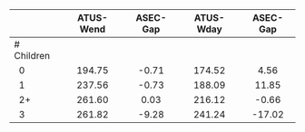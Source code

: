 
|                      |    ATUS-Wend |     ASEC-Gap |    ATUS-Wday |     ASEC-Gap |
| -------------------- | :----------: | :----------: | :----------: | :----------: |
| # Children           |              |              |              |              |
| &nbsp;&nbsp;0        |       194.75 |        -0.71 |       174.52 |         4.56 |
| &nbsp;&nbsp;1        |       237.56 |        -0.73 |       188.09 |        11.85 |
| &nbsp;&nbsp;2+       |       261.60 |         0.03 |       216.12 |        -0.66 |
| &nbsp;&nbsp;3        |       261.82 |        -9.28 |       241.24 |       -17.02 |

